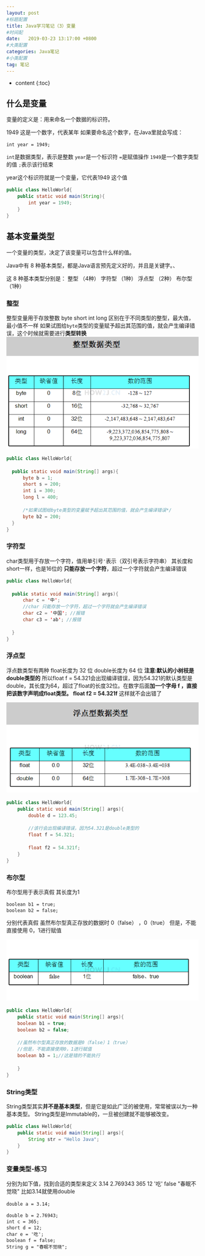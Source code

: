 ```yaml
---
layout: post
#标题配置
title: Java学习笔记（3）变量
#时间配
date:   2019-03-23 13:17:00 +0800
#大类配置
categories: Java笔记
#小类配置
tag: 笔记
---
```


* content
{:toc}

## 什么是变量

变量的定义是：用来命名一个数据的标识符。

1949 这是一个数字，代表某年
如果要命名这个数字，在Java里就会写成：
```
int year = 1949;
```

`int`是数据类型，表示是整数
`year`是一个标识符
`=`是赋值操作
`1949`是一个数字类型的值
` ; `表示该行结束

year这个标识符就是一个变量，它代表1949 这个值
```java
public class HelloWorld{
	public static void main(String){
		int year = 1949;
	}
}
```
## 基本变量类型

一个变量的类型，决定了该变量可以包含什么样的值。

Java中有 8 种基本类型，都是Java语言预先定义好的，并且是关键字。、

这 8 种基本类型分别是：
	整型 （4种）
	字符型 （1种）
	浮点型 （2种）
	布尔型 （1种）

### 整型
整型变量用于存放整数
	byte
	short
	int
	long
区别在于不同类型的整型，最大值，最小值不一样
如果试图给`byte`类型的变量赋予超出其范围的值，就会产生编译错误，这个时候就需要进行**类型转换**
![](/styles/images/2019-03-22-how2java/3.1.png)
```java
public class HelloWorld{
    
  public static void main(String[] args){
      byte b = 1;
      short s = 200;
      int i = 300;
      long l = 400;
 
      /*如果试图给byte类型的变量赋予超出其范围的值，就会产生编译错误*/
      byte b2 = 200;
  }
}
```

### 字符型

char类型用于存放一个字符，值用单引号`'`表示（双引号表示字符串）
其长度和short一样，也是16位的
**只能存放一个字符**，超过一个字符就会产生编译错误

```java
public class HelloWorld{
    
  public static void main(String[] args){
      char c = '中';
      //char 只能存放一个字符，超过一个字符就会产生编译错误
      char c2 = '中国'; //报错
      char c3 = 'ab'; //报错
 
  }
}
```
### 浮点型
浮点数类型有两种
  float长度为 32 位
  double长度为 64 位
**注意:默认的小树枝是double类型的**
  所以float f = 54.321会出现编译错误，因为54.321的默认类型是double，其长度为64，超过了float的长度32位。在数字后面**加一个字母 f **，直接把该数字声明成float类型。
  float f2 = 54.321**f**   这样就不会出错了
  
![](/styles/images/2019-03-22-how2java/3.2.png)

```java
public class HelloWorld{
	public static void main(String[] args){
		double d = 123.45;

		//该行会出现编译错误，因为54.321是double类型的
		float f = 54.321;

		float f2 = 54.321f;
	}
}
```

### 布尔型

布尔型用于表示真假
其长度为1
```
boolean b1 = true;
boolean b2 = false;
```
分别代表真假
虽然布尔型真正存放的数据时 0（false） ，0（true）
但是，不能直接使用 0，1进行赋值

![](/styles/images/2019-03-22-how2java/3.3.png)

```java
public class HelloWorld{
	public static void main(String[] args){
	boolean b1 = true;
	boolean b2 = false;

	//虽然布尔型真正存放的数据是0（false）1（true）
	//但是，不能直接使用0，1进行赋值
	boolean b3 = 1;//这是错的不能执行
	
	}
}
```

### String类型

String类型其实**并不是基本类型**，但是它是如此广泛的被使用，常常被误以为一种基本类型。
String类型是Immutable的，一旦被创建就不能够被改变。
```java
public class HelloWorld{
	public static void main(String[] args){
		String str = "Hello Java";
	}
}
```
### 变量类型-练习
分别为如下值，找到合适的类型来定义
  3.14
  2.769343
  365
  12
  '吃'
  false
  "春眠不觉晓"
比如3.14就使用double

`double a = 3.14;`

```
double b = 2.76943;
int c = 365;
short d = 12;
char e = '吃';
boolean f = false;
String g = "春眠不觉晓";
```
